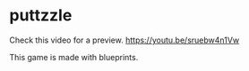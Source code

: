 # puttzzle

Check this video for a preview. 
https://youtu.be/sruebw4n1Vw

This game is made with blueprints.



